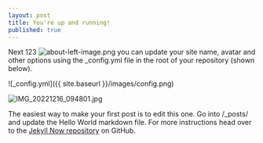 ```yaml
---
layout: post
title: You're up and running!
published: true
---
```


Next 123
![about-left-image.png]({{site.baseurl}}/images/about-left-image.png)
 you can update your site name, avatar and other options using the _config.yml file in the root of your repository (shown below).

![_config.yml]({{ site.baseurl }}/images/config.png)


![IMG_20221216_094801.jpg]({{site.baseurl}}/_posts/IMG_20221216_094801.jpg)




The easiest way to make your first post is to edit this one. Go into /_posts/ and update the Hello World markdown file. For more instructions head over to the [Jekyll Now repository](https://github.com/barryclark/jekyll-now) on GitHub.
